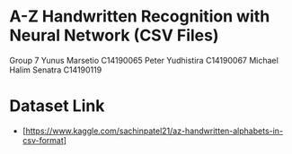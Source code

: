 # A-Z Handwritten Recognition with Neural Network (CSV Files)

Group 7
Yunus Marsetio C14190065
Peter Yudhistira C14190067
Michael Halim Senatra C14190119

# Dataset Link
- [https://www.kaggle.com/sachinpatel21/az-handwritten-alphabets-in-csv-format]
